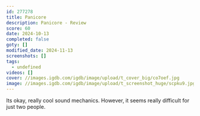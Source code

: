 ```yaml
---
id: 277278
title: Panicore
description: Panicore - Review
score: 60
date: 2024-10-13
completed: false
goty: []
modified_date: 2024-11-13
screenshots: []
tags:
  - undefined
videos: []
cover: //images.igdb.com/igdb/image/upload/t_cover_big/co7oef.jpg
image: //images.igdb.com/igdb/image/upload/t_screenshot_huge/scpku9.jpg
---
```

Its okay, really cool sound mechanics. However, it seems really difficult for just two people.